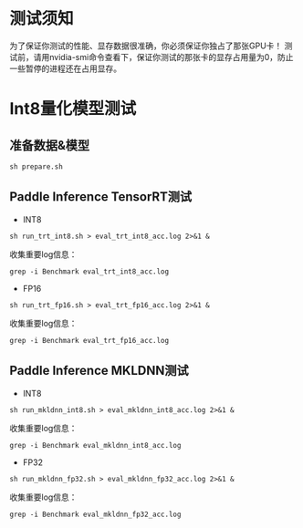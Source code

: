 
# 测试须知

为了保证你测试的性能、显存数据很准确，你必须保证你独占了那张GPU卡！
测试前，请用nvidia-smi命令查看下，保证你测试的那张卡的显存占用量为0，防止一些暂停的进程还在占用显存。

# Int8量化模型测试

## 准备数据&模型
```shell
sh prepare.sh
```

## Paddle Inference TensorRT测试
- INT8

```shell
sh run_trt_int8.sh > eval_trt_int8_acc.log 2>&1 &
```

收集重要log信息：
```shell
grep -i Benchmark eval_trt_int8_acc.log
```

- FP16

```shell
sh run_trt_fp16.sh > eval_trt_fp16_acc.log 2>&1 &
```

收集重要log信息：
```shell
grep -i Benchmark eval_trt_fp16_acc.log
```


## Paddle Inference MKLDNN测试
- INT8

```shell
sh run_mkldnn_int8.sh > eval_mkldnn_int8_acc.log 2>&1 &
```

收集重要log信息：
```shell
grep -i Benchmark eval_mkldnn_int8_acc.log
```

- FP32

```shell
sh run_mkldnn_fp32.sh > eval_mkldnn_fp32_acc.log 2>&1 &
```

收集重要log信息：
```shell
grep -i Benchmark eval_mkldnn_fp32_acc.log
```
